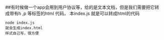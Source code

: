 ##有时候做一个app会用到用户协议等，给的是文本文档，但是我们需要把它转成带有h ,p 等标签的html 代码， 本index.js 就是可以转成html的代码

 ```$xslt
node index.js
就会生成index.html 
样式自己写，很方便
``` 
